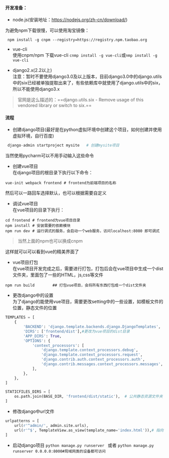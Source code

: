 #### 开发准备：
- node.js(安装地址：https://nodejs.org/zh-cn/download/)  

为避免npm下载很慢，可以使用淘宝镜像：
```
 npm install -g cnpm --registry=https://registry.npm.taobao.org
```
- vue-cli  
使用cnpm/npm 下载vue-cli       `cnmp install -g vue-cli`或`nmp install -g vue-cli`

- django2.x(2.2以上)  
注意：暂时不要使用django3.0及以上版本，目前django3.0中的django.utils中的six已经被单独提取出来了，有些依赖库中就使用了django.utils中的six，所以不能使用django3.x

> 官网是这么描述的：==django.utils.six - Remove usage of this vendored library or switch to six.==

#### 流程
- 创建django项目(最好是在python虚拟环境中创建这个项目，如何创建并使用虚拟环境，自行百度)
```python
 django-admin startproject mysite   # 创建mysite项目
```
当然使用pycharm可以不用手动输入这些命令

- 创建vue项目  
在django项目的根目录下执行以下命令：
```
vue-init webpack frontend # frontend为前端项目的名称
```
然后可以一路回车选择默认，也可以根据需要自定义

- 调试vue项目  
在vue项目的目录下执行：  
```shell
cd frontend # frontend为vue项目目录
npm install # 安装需要的依赖模块 
npm run dev # 运行调式的服务，会启动一个web服务，访问localhost:8080 即可调式 
```
> 当然上面的npm也可以换成cnpm    

这样就可以可以看到vue的精美界面了

- vue项目打包  
在vue项目开发完成之后，需要进行打包，打包后会在vue项目中生成一个dist文件夹，里面包了一些的HTML，js,css等文件
```
npm run build        ## 打包vue项目，会将所有东西打包成一个dist文件夹 
```
- 更改django中的设置  
为了django的能使用vue项目，需要更改setting中的一些设置，如模板文件的位置，静态文件的位置
```python
TEMPLATES = [
    {
        'BACKEND': 'django.template.backends.django.DjangoTemplates',
        'DIRS': ['frontend/dist'],#更改为vue项目的dist目录
        'APP_DIRS': True,
        'OPTIONS': {
            'context_processors': [
                'django.template.context_processors.debug',
                'django.template.context_processors.request',
                'django.contrib.auth.context_processors.auth',
                'django.contrib.messages.context_processors.messages',
            ],
        },
    },
]

STATICFILES_DIRS = [
    os.path.join(BASE_DIR, 'frontend/dist/static'),  # 公共静态资源文件夹
]
```
- 修改django中url文件
```python
urlpatterns = [
    url(r'^admin/', admin.site.urls),
    url(r'^$', TemplateView.as_view(template_name='index.html')),# 指向frontend/dist/index.html
]
```

- 启动django项目
`python manage.py runserver `
或者
`python manage.py runserver 0.0.0.0:8000#局域网类的设备都可访问`